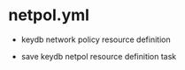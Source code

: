 



# netpol.yml


* keydb network policy resource definition

* save keydb netpol resource definition task